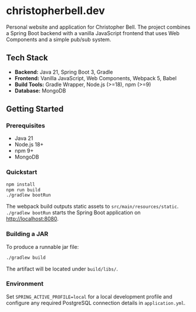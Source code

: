 # christopherbell.dev

Personal website and application for Christopher Bell. The project combines a Spring Boot backend with a vanilla JavaScript frontend that uses Web Components and a simple pub/sub system.

## Tech Stack
- **Backend:** Java 21, Spring Boot 3, Gradle
- **Frontend:** Vanilla JavaScript, Web Components, Webpack 5, Babel
- **Build Tools:** Gradle Wrapper, Node.js (>=18), npm (>=9)
- **Database:** MongoDB

## Getting Started

### Prerequisites
- Java 21
- Node.js 18+
- npm 9+
- MongoDB

### Quickstart
```bash
npm install
npm run build
./gradlew bootRun
```

The webpack build outputs static assets to `src/main/resources/static`. `./gradlew bootRun` starts the Spring Boot application on [http://localhost:8080](http://localhost:8080).

### Building a JAR
To produce a runnable jar file:
```bash
./gradlew build
```
The artifact will be located under `build/libs/`.

### Environment
Set `SPRING_ACTIVE_PROFILE=local` for a local development profile and configure any required PostgreSQL connection details in `application.yml`.
